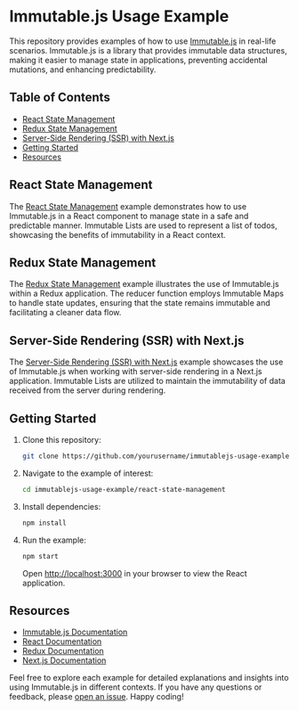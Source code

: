 # Immutable.js Usage Example

This repository provides examples of how to use [Immutable.js](https://immutable-js.github.io/immutable-js/) in real-life scenarios. Immutable.js is a library that provides immutable data structures, making it easier to manage state in applications, preventing accidental mutations, and enhancing predictability.

## Table of Contents

- [React State Management](#react-state-management)
- [Redux State Management](#redux-state-management)
- [Server-Side Rendering (SSR) with Next.js](#server-side-rendering-ssr-with-nextjs)
- [Getting Started](#getting-started)
- [Resources](#resources)

## React State Management

The [React State Management](./react-state-management) example demonstrates how to use Immutable.js in a React component to manage state in a safe and predictable manner. Immutable Lists are used to represent a list of todos, showcasing the benefits of immutability in a React context.

## Redux State Management

The [Redux State Management](./redux-state-management) example illustrates the use of Immutable.js within a Redux application. The reducer function employs Immutable Maps to handle state updates, ensuring that the state remains immutable and facilitating a cleaner data flow.

## Server-Side Rendering (SSR) with Next.js

The [Server-Side Rendering (SSR) with Next.js](./ssr-nextjs) example showcases the use of Immutable.js when working with server-side rendering in a Next.js application. Immutable Lists are utilized to maintain the immutability of data received from the server during rendering.

## Getting Started

1. Clone this repository:

   ```bash
   git clone https://github.com/yourusername/immutablejs-usage-example.git
   ```

2. Navigate to the example of interest:

   ```bash
   cd immutablejs-usage-example/react-state-management
   ```

3. Install dependencies:

   ```bash
   npm install
   ```

4. Run the example:

   ```bash
   npm start
   ```

   Open [http://localhost:3000](http://localhost:3000) in your browser to view the React application.

## Resources

- [Immutable.js Documentation](https://immutable-js.github.io/immutable-js/)
- [React Documentation](https://reactjs.org/docs/getting-started.html)
- [Redux Documentation](https://redux.js.org/introduction/getting-started)
- [Next.js Documentation](https://nextjs.org/docs/getting-started/introduction)

Feel free to explore each example for detailed explanations and insights into using Immutable.js in different contexts. If you have any questions or feedback, please [open an issue](https://github.com/yourusername/immutablejs-usage-example/issues). Happy coding!